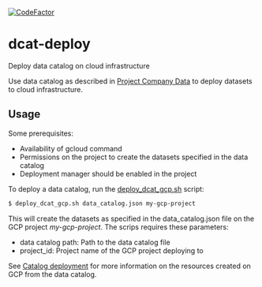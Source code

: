 [![CodeFactor](https://www.codefactor.io/repository/github/vwt-digital/dcat-deploy/badge)](https://www.codefactor.io/repository/github/vwt-digital/dcat-deploy)

# dcat-deploy
Deploy data catalog on cloud infrastructure

Use data catalog as described in [Project Company Data](https://vwt-digital.github.io/project-company-data.github.io/) to deploy datasets to cloud infrastructure.

## Usage

Some prerequisites:
* Availability of gcloud command
* Permissions on the project to create the datasets specified in the data catalog
* Deployment manager should be enabled in the project

To deploy a data catalog, run the [deploy_dcat_gcp.sh](deploy_dcat_gcp.sh) script:
```bash
$ deploy_dcat_gcp.sh data_catalog.json my-gcp-project
```
This will create the datasets as specified in the data_catalog.json file on the GCP project _my-gcp-project_. The scrips requires these parameters:
* data catalog path: Path to the data catalog file
* project_id: Project name of the GCP project deploying to

See [Catalog deployment](deploy-dcat-gcp.md) for more information on the resources created on GCP from the data catalog.

